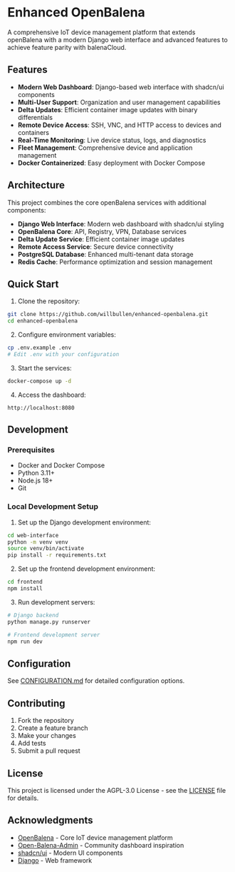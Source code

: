 # Enhanced OpenBalena

A comprehensive IoT device management platform that extends openBalena with a modern Django web interface and advanced features to achieve feature parity with balenaCloud.

## Features

- **Modern Web Dashboard**: Django-based web interface with shadcn/ui components
- **Multi-User Support**: Organization and user management capabilities
- **Delta Updates**: Efficient container image updates with binary differentials
- **Remote Device Access**: SSH, VNC, and HTTP access to devices and containers
- **Real-Time Monitoring**: Live device status, logs, and diagnostics
- **Fleet Management**: Comprehensive device and application management
- **Docker Containerized**: Easy deployment with Docker Compose

## Architecture

This project combines the core openBalena services with additional components:

- **Django Web Interface**: Modern web dashboard with shadcn/ui styling
- **OpenBalena Core**: API, Registry, VPN, Database services
- **Delta Update Service**: Efficient container image updates
- **Remote Access Service**: Secure device connectivity
- **PostgreSQL Database**: Enhanced multi-tenant data storage
- **Redis Cache**: Performance optimization and session management

## Quick Start

1. Clone the repository:
```bash
git clone https://github.com/willbullen/enhanced-openbalena.git
cd enhanced-openbalena
```

2. Configure environment variables:
```bash
cp .env.example .env
# Edit .env with your configuration
```

3. Start the services:
```bash
docker-compose up -d
```

4. Access the dashboard:
```
http://localhost:8080
```

## Development

### Prerequisites

- Docker and Docker Compose
- Python 3.11+
- Node.js 18+
- Git

### Local Development Setup

1. Set up the Django development environment:
```bash
cd web-interface
python -m venv venv
source venv/bin/activate
pip install -r requirements.txt
```

2. Set up the frontend development environment:
```bash
cd frontend
npm install
```

3. Run development servers:
```bash
# Django backend
python manage.py runserver

# Frontend development server
npm run dev
```

## Configuration

See [CONFIGURATION.md](./CONFIGURATION.md) for detailed configuration options.

## Contributing

1. Fork the repository
2. Create a feature branch
3. Make your changes
4. Add tests
5. Submit a pull request

## License

This project is licensed under the AGPL-3.0 License - see the [LICENSE](LICENSE) file for details.

## Acknowledgments

- [OpenBalena](https://github.com/balena-io/open-balena) - Core IoT device management platform
- [Open-Balena-Admin](https://github.com/ob-community/open-balena-admin) - Community dashboard inspiration
- [shadcn/ui](https://ui.shadcn.com/) - Modern UI components
- [Django](https://www.djangoproject.com/) - Web framework

